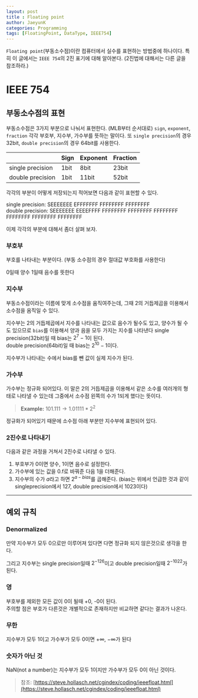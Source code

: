 ```yaml
---
layout: post
title : Floating point
author: JaeyunK
categories: Programming
tags: [FloatingPoint, DataType, IEEE754]
---
```




`Floating point`(부동소수점)이란 컴퓨터에서 실수를 표현하는 방법중에 하나이다.
특히 이 글에서는 `IEEE 754`의 2진 표기에 대해 알아본다.
(2진법에 대해서는 다른 글을 참조하라.)

# IEEE 754

## 부동소수점의 표현

부동소수점은 3가지 부분으로 나눠서 표현한다. (MLB부터 순서대로)
`sign`, `exponent`, `fraction` 각각 부호부, 지수부, 가수부를 뜻하는 말이다. 
또 `single precision`의 경우 32bit, `double precision`의 경우 64bit를 사용한다.


 |  | Sign | Exponent | Fraction|
 |--|----|--------|-------|
 |single precision| 1bit | 8bit | 23bit |
 |double precision| 1bit | 11bit| 52bit |


각각의 부분이 어떻게 저장되는지 적어보면 다음과 같이 표현할 수 있다.  
  
single precision: SEEEEEEE EFFFFFFF FFFFFFFF FFFFFFFF  
double precision: SEEEEEEE EEEEFFFF FFFFFFFF FFFFFFFF FFFFFFFF FFFFFFFF FFFFFFFF FFFFFFFF

이제 각각의 부분에 대해서 좀더 살펴 보자.

### 부호부
부호를 나타내는 부분이다. (부동 소수점의 경우 절대값 부호화를 사용한다)


0일때 양수 1일때 음수를 뜻한다

### 지수부

부동소수점이라는 이름에 맞게 소수점을 움직여주는데, 그때 2의 거듭제곱을 이용해서 소수점을 옴직일 수 있다.

지수부는 2의 거듭제곱에서 지수를 나타내는 값으로 음수가 될수도 있고, 양수가 될 수도 있으므로 `bias`를 이용해서 양과 음을 모두 가지는 지수를 나타낸다
single precision(32bit)일 때 bias는 $2^7-1$이 된다.   
double precision(64bit)일 때 bias는 $2^{10}-1$이다.

지수부가 나타내는 수에서 bias를 뺀 값이 실제 지수가 된다.

### 가수부
가수부는 정규화 되어있다. 이 말은 2의 거듭제곱을 이용해서 같은 소수를 여러개의 형태로 나타낼 수 있는데 그중에서 소수점 왼쪽의 수가 1되게 했다는 뜻이다.
> **Example:** $101.111 \to 1.01111*2^2$

정규화가 되어있기 때문에 소수점 아래 부분만 지수부에 표현되어 있다.

### 2진수로 나타내기
다음과 같은 과정을 거쳐서 2진수로 나타낼 수 있다.

1. 부호부가 0이면 양수, 1이면 음수로 설정한다.
2. 가수부에 있는 값을 0.f로 바꿔준 다음 1을 더해준다.
3. 지수부의 수가 $a$라고 하면 $2^{a-bias}$를 곱해준다. (bias는 위에서 언급한 것과 같이 singleprecision에서 127, double precision에서 1023이다)

---

## 예외 규칙

### Denormalized
만약 지수부가 모두 0으로만 이루어져 있다면 다면 정규화 되지 않은것으로 생각을 한다.  

그리고 지수부는 single precision일때 $2^{-126}$이고 double precision일때 $2^{-1022}$가 된다.  

### 영
부호부를 제외한 모든 값이 0이 될때 +0, -0이 된다.  
주의할 점은 부호가 다른것은 개별적으로 존재하지만 비교하면 같다는 결과가 나온다.

### 무한
지수부가 모두 1이고 가수부가 모두 0이면 $+\infty$, $-\infty$가 된다

### 숫자가 아닌 것
NaN(not a number)는 지수부가 모두 1이지만 가수부가 모두 0이 아닌 것이다.


> 참조: [https://steve.hollasch.net/cgindex/coding/ieeefloat.html](https://steve.hollasch.net/cgindex/coding/ieeefloat.html)
